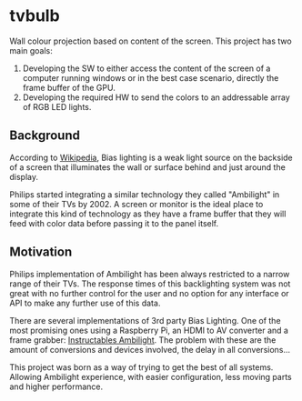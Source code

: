 # tvbulb
Wall colour projection based on content of the screen. This project has two main
goals:
1) Developing the SW to either access the content of the screen of a computer 
running windows or in the best case scenario, directly the frame buffer of the GPU.
2) Developing the required HW to send the colors to an addressable array of RGB 
LED lights.

## Background
According to [Wikipedia](https://en.wikipedia.org/wiki/Bias_lighting), Bias 
lighting is a weak light source on the backside of a screen that illuminates
the wall or surface behind and just around the display.

Philips started integrating a similar technology they called "Ambilight" in 
some of their TVs by 2002. A screen or monitor is the ideal place to integrate
this kind of technology as they have a frame buffer that they will feed with
color data before passing it to the panel itself.

## Motivation
Philips implementation of Ambilight has been always restricted to a narrow 
range of their TVs. The response times of this backlighting system was not
great with no further control for the user and no option for any interface 
or API to make any further use of this data.

There are several implementations of 3rd party Bias Lighting. One of the most
promising ones using a Raspberry Pi, an HDMI to AV converter and a frame grabber: 
[Instructables Ambilight](https://www.instructables.com/DIY-Ambilight-With-Raspberry-Pi-and-NO-Arduino-Wor/).
The problem with these are the amount of conversions and devices involved, the
delay in all conversions...

This project was born as a way of trying to get the best of all systems. 
Allowing Ambilight experience, with easier configuration, less moving parts
and higher performance.
